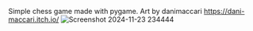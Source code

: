 Simple chess game made with pygame.
Art by danimaccari https://dani-maccari.itch.io/
![Screenshot 2024-11-23 234444](https://github.com/user-attachments/assets/1e1fb9bf-1c52-413f-afbb-1b13d19e5db9)
